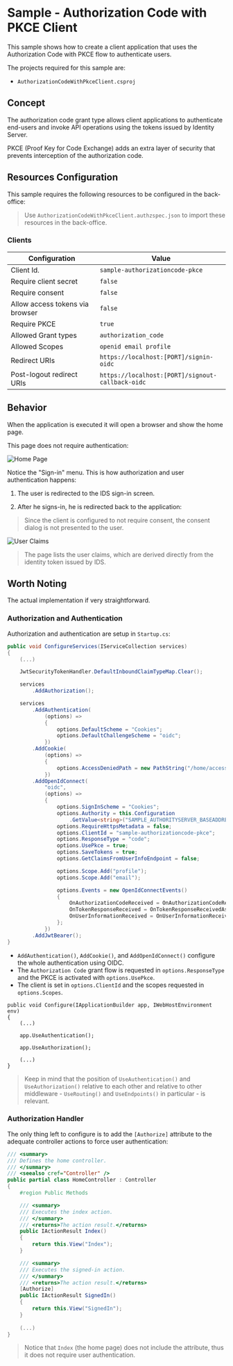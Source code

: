 # Sample - Authorization Code with PKCE Client

This sample shows how to create a client application that uses the Authorization Code with PKCE flow to authenticate users.

The projects required for this sample are:

- `AuthorizationCodeWithPkceClient.csproj`

## Concept

The authorization code grant type allows client applications to authenticate end-users and invoke API operations using the tokens issued by Identity Server.

PKCE (Proof Key for Code Exchange) adds an extra layer of security that prevents interception of the authorization code.

## Resources Configuration

This sample requires the following resources to be configured in the back-office:

> Use `AuthorizationCodeWithPkceClient.authzspec.json` to import these resources in the back-office.

### Clients

| Configuration | Value |
| - | - |
| Client Id. | `sample-authorizationcode-pkce` |
| Require client secret | `false` |
| Require consent | `false` |
| Allow access tokens via browser | `false` |
| Require PKCE | `true` |
| Allowed Grant types | `authorization_code` |
| Allowed Scopes | `openid email profile` |
| Redirect URIs | `https://localhost:[PORT]/signin-oidc` |
| Post-logout redirect URIs | `https://localhost:[PORT]/signout-callback-oidc` |

## Behavior

When the application is executed it will open a browser and show the home page.

This page does not require authentication:

![Home Page](_assets/authorization-code-with-pkce-client-1.png "Home Page")

Notice the "Sign-in" menu. This is how authorization and user authentication happens:

1. The user is redirected to the IDS sign-in screen.

2. After he signs-in, he is redirected back to the application:

> Since the client is configured to not require consent, the consent dialog is not presented to the user.

![User Claims](_assets/authorization-code-with-pkce-client-2.png "User Claims")

> The page lists the user claims, which are derived directly from the identity token issued by IDS.

## Worth Noting

The actual implementation if very straightforward.

### Authorization and Authentication

Authorization and authentication are setup in `Startup.cs`:

```csharp
public void ConfigureServices(IServiceCollection services)
{
    (...)

    JwtSecurityTokenHandler.DefaultInboundClaimTypeMap.Clear();

    services
        .AddAuthorization();

    services
        .AddAuthentication(
            (options) =>
            {
                options.DefaultScheme = "Cookies";
                options.DefaultChallengeScheme = "oidc";
            })
        .AddCookie(
            (options) =>
            {
                options.AccessDeniedPath = new PathString("/home/accessdenied");
            })
        .AddOpenIdConnect(
            "oidc",
            (options) =>
            {
                options.SignInScheme = "Cookies";
                options.Authority = this.Configuration
                    .GetValue<string>("SAMPLE_AUTHORITYSERVER_BASEADDRESS");
                options.RequireHttpsMetadata = false;
                options.ClientId = "sample-authorizationcode-pkce";
                options.ResponseType = "code";
                options.UsePkce = true;
                options.SaveTokens = true;
                options.GetClaimsFromUserInfoEndpoint = false;

                options.Scope.Add("profile");
                options.Scope.Add("email");

                options.Events = new OpenIdConnectEvents()
                {
                    OnAuthorizationCodeReceived = OnAuthorizationCodeReceivedAsync,
                    OnTokenResponseReceived = OnTokenResponseReceivedAsync,
                    OnUserInformationReceived = OnUserInformationReceivedAsync
                };
            })
        .AddJwtBearer();
}
```

- `AddAuthentication()`, `AddCookie()`, and `AddOpenIdConnect()` configure the whole authentication using OIDC.
- The `Authorization Code` grant flow is requested in `options.ResponseType` and the PKCE is activated with `options.UsePkce`.
- The client is set in `options.ClientId` and the scopes requested in `options.Scopes`.

```
public void Configure(IApplicationBuilder app, IWebHostEnvironment env)
{
    (...)

    app.UseAuthentication();

    app.UseAuthorization();

    (...)
}
```

> Keep in mind that the position of `UseAuthentication()` and `UseAuthorization()` relative to each other and relative to other middleware - `UseRouting()` and `UseEndpoints()` in particular - is relevant.

### Authorization Handler

The only thing left to configure is to add the `[Authorize]` attribute to the adequate controller actions to force user authentication:

```csharp
/// <summary>
/// Defines the home controller.
/// </summary>
/// <seealso cref="Controller" />
public partial class HomeController : Controller
{
    #region Public Methods

    /// <summary>
    /// Executes the index action.
    /// </summary>
    /// <returns>The action result.</returns>
    public IActionResult Index()
    {
        return this.View("Index");
    }

    /// <summary>
    /// Executes the signed-in action.
    /// </summary>
    /// <returns>The action result.</returns>
    [Authorize]
    public IActionResult SignedIn()
    {
        return this.View("SignedIn");
    }
    
    (...)
}
```

> Notice that `Index` (the home page) does not include the attribute, thus it does not require user authentication.